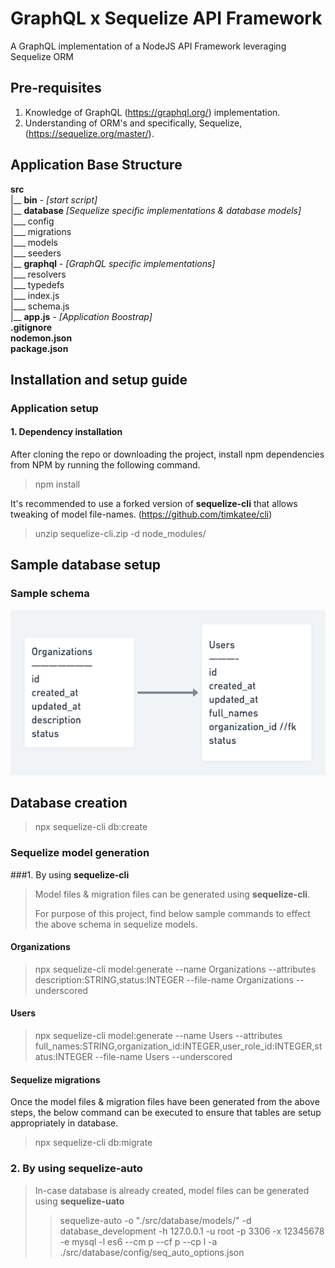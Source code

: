 # GraphQL x Sequelize API Framework
A GraphQL implementation of a NodeJS API Framework leveraging Sequelize ORM

## Pre-requisites

1. Knowledge of GraphQL (https://graphql.org/) implementation.
2. Understanding of ORM's and specifically, Sequelize,  (https://sequelize.org/master/).

## Application Base Structure
 **src** <br>
|__ **bin** - _[start script]_<br> 
|__ **database** _[Sequelize specific implementations & database models]_<br>
|___ config<br>
|___ migrations<br>
|___ models<br>
|___ seeders<br>
|__ **graphql** - _[GraphQL specific implementations]_<br>
|___ resolvers<br>
|___ typedefs<br>
|___ index.js<br>
|___ schema.js<br>
|__ **app.js** - _[Application Boostrap]_ <br>
**.gitignore**<br>
**nodemon.json**<br>
**package.json**<br>
## Installation and setup guide
### Application setup
#### 1. Dependency installation
After cloning the repo or downloading the project, install npm dependencies from NPM by running the following command.
> npm install <br>
> 
It's recommended to use a forked version of  **sequelize-cli** that allows tweaking of model file-names. (https://github.com/timkatee/cli)
> unzip sequelize-cli.zip -d node_modules/

## Sample database setup
### Sample  schema
![img_1.png](img_1.png)
## Database creation
>  npx sequelize-cli db:create
### Sequelize model generation
###1. By using **sequelize-cli**

> Model files & migration files can be generated using **sequelize-cli**.
> 
> For purpose of this project, find below sample commands to effect the above schema in sequelize models.

#### Organizations

> npx sequelize-cli model:generate --name Organizations --attributes description:STRING,status:INTEGER --file-name Organizations --underscored

#### Users

> npx sequelize-cli model:generate --name Users --attributes full_names:STRING,organization_id:INTEGER,user_role_id:INTEGER,status:INTEGER --file-name Users --underscored

#### Sequelize migrations

Once the model files & migration files have been generated from the above steps, the below command can be executed to ensure that tables are setup appropriately in database.

> npx sequelize-cli db:migrate

### 2. By using **sequelize-auto**

> In-case database is already created, model files can be generated using **sequelize-uato**
> > sequelize-auto -o "./src/database/models/" -d database_development -h 127.0.0.1 -u root -p 3306 -x 12345678 -e mysql -l es6 --cm p --cf p --cp l -a ./src/database/config/seq_auto_options.json


